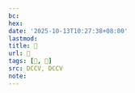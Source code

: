 ```yaml
---
bc:
hex:
date: '2025-10-13T10:27:38+08:00'
lastmod:
title: 􄘨
url: 􄘨
tags: [𣵸, 𣽆]
src: DCCV, DCCV
note:
---
```

